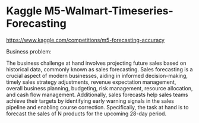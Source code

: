 # Kaggle M5-Walmart-Timeseries-Forecasting

https://www.kaggle.com/competitions/m5-forecasting-accuracy

Business problem:


The business challenge at hand involves projecting future sales based on historical data, commonly known as sales forecasting. Sales forecasting is a crucial aspect of modern businesses, aiding in informed decision-making, timely sales strategy adjustments, revenue expectation management, overall business planning, budgeting, risk management, resource allocation, and cash flow management. Additionally, sales forecasts help sales teams achieve their targets by identifying early warning signals in the sales pipeline and enabling course correction. Specifically, the task at hand is to forecast the sales of N products for the upcoming 28-day period.
